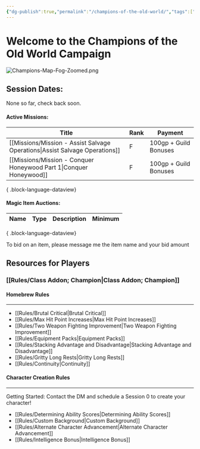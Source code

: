 ```yaml
---
{"dg-publish":true,"permalink":"/champions-of-the-old-world/","tags":["#Home","gardenEntry"]}
---
```




# Welcome to the Champions of the Old World Campaign

![Champions-Map-Fog-Zoomed.png](/img/user/z_Assets/Champions-Map-Fog-Zoomed.png)

## Session Dates:
None so far, check back soon.


#### Active Missions:

| Title                                                                          | Rank | Payment               |
| ------------------------------------------------------------------------------ | ---- | --------------------- |
| [[Missions/Mission - Assist Salvage Operations\|Assist Salvage Operations]] | F    | 100gp + Guild Bonuses |
| [[Missions/Mission - Conquer Honeywood Part 1\|Conquer Honeywood]]          | F    | 100gp + Guild Bonuses |

{ .block-language-dataview}


#### Magic Item Auctions:
| Name | Type | Description | Minimum |
| ---- | ---- | ----------- | ------- |

{ .block-language-dataview}

To bid on an item, please message me the item name and your bid amount






## Resources for Players

### [[Rules/Class Addon; Champion\|Class Addon; Champion]]

#### Homebrew Rules
___
- [[Rules/Brutal Critical\|Brutal Critical]]
- [[Rules/Max Hit Point Increases\|Max Hit Point Increases]]
- [[Rules/Two Weapon Fighting Improvement\|Two Weapon Fighting Improvement]]
- [[Rules/Equipment Packs\|Equipment Packs]]
- [[Rules/Stacking Advantage and Disadvantage\|Stacking Advantage and Disadvantage]]
- [[Rules/Gritty Long Rests\|Gritty Long Rests]]
- [[Rules/Continuity\|Continuity]]

#### Character Creation Rules
___
Getting Started: Contact the DM and schedule a Session 0 to create your character!

- [[Rules/Determining Ability Scores\|Determining Ability Scores]]
- [[Rules/Custom Background\|Custom Background]]
- [[Rules/Alternate Character Advancement\|Alternate Character Advancement]]
- [[Rules/Intelligence Bonus\|Intelligence Bonus]]


